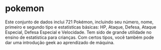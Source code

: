 # pokemon

Este conjunto de dados inclui 721 Pokémon, incluindo seu número, nome, primeiro e segundo tipo e estatísticas básicas: HP, Ataque, Defesa, Ataque Especial, Defesa Especial e Velocidade. Tem sido de grande utilidade no ensino de estatística para crianças. Com certos tipos, você também pode dar uma introdução geek ao aprendizado de máquina.
